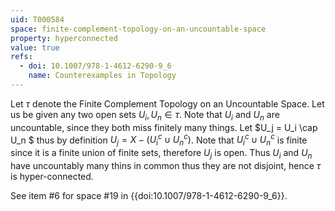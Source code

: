 ```yaml
---
uid: T000584
space: finite-complement-topology-on-an-uncountable-space
property: hyperconnected
value: true
refs:
  - doi: 10.1007/978-1-4612-6290-9_6
    name: Counterexamples in Topology
---
```

Let $\tau$ denote the Finite Complement Topology on an Uncountable Space. Let us be given any two open sets $U_i,U_n \in \tau$. Note that $U_i$ and $U_n$ are uncountable, since they both miss finitely many things. Let $U_j = U_i \cap U_n $ thus by definition $U_j = X - (U_i {}^c \cup U_n {}^c)$. Note that $U_i {}^c \cup U_n {}^c$ is finite since it is a finite union of finite sets, therefore $U_j$ is open. Thus $U_i$ and $U_n$ have uncountably many thins in common thus they are not disjoint, hence $\tau$ is hyper-connected.

See item #6 for space #19 in {{doi:10.1007/978-1-4612-6290-9_6}}.
